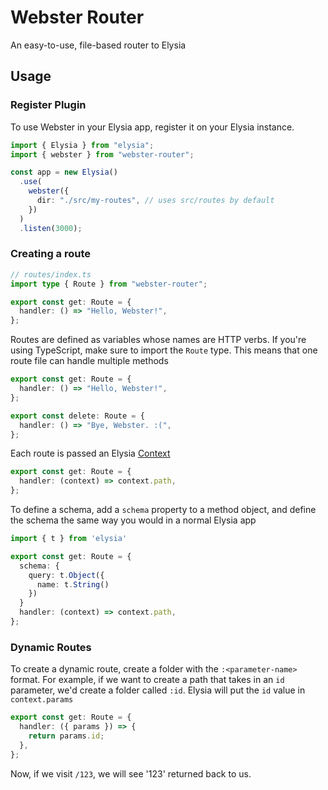 # Webster Router

An easy-to-use, file-based router to Elysia

## Usage

### Register Plugin

To use Webster in your Elysia app, register it on your Elysia instance.

```ts
import { Elysia } from "elysia";
import { webster } from "webster-router";

const app = new Elysia()
  .use(
    webster({
      dir: "./src/my-routes", // uses src/routes by default
    })
  )
  .listen(3000);
```

### Creating a route

```ts
// routes/index.ts
import type { Route } from "webster-router";

export const get: Route = {
  handler: () => "Hello, Webster!",
};
```

Routes are defined as variables whose names are HTTP verbs. If you're using TypeScript, make sure to import the `Route` type. This means that one route file can handle multiple methods

```ts
export const get: Route = {
  handler: () => "Hello, Webster!",
};

export const delete: Route = {
  handler: () => "Bye, Webster. :(",
};
```

Each route is passed an Elysia [Context](https://elysiajs.com/essential/context.html)

```ts
export const get: Route = {
  handler: (context) => context.path,
};
```

To define a schema, add a `schema` property to a method object, and define the schema the same way you would in a normal Elysia app

```ts
import { t } from 'elysia'

export const get: Route = {
  schema: {
    query: t.Object({
      name: t.String()
    })
  }
  handler: (context) => context.path,
};
```

### Dynamic Routes

To create a dynamic route, create a folder with the `:<parameter-name>` format. For example, if we want to create a path that takes in an `id` parameter, we'd create a folder called `:id`. Elysia will put the `id` value in `context.params`

```ts
export const get: Route = {
  handler: ({ params }) => {
    return params.id;
  },
};
```

Now, if we visit `/123`, we will see '123' returned back to us.
